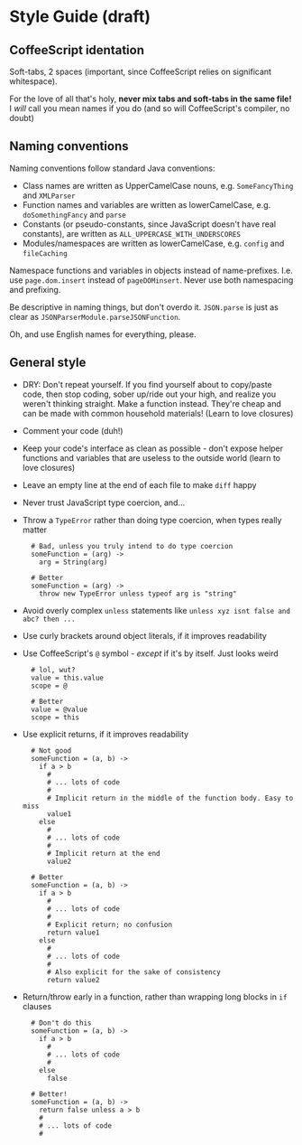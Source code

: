 # Style Guide (draft)

## CoffeeScript identation
Soft-tabs, 2 spaces (important, since CoffeeScript relies on significant whitespace).

For the love of all that's holy, **never mix tabs and soft-tabs in the same file!** I *will* call you mean names if you do (and so will CoffeeScript's compiler, no doubt)

## Naming conventions
Naming conventions follow standard Java conventions:

- Class names are written as UpperCamelCase nouns, e.g. `SomeFancyThing` and `XMLParser`
- Function names and variables are written as lowerCamelCase, e.g. `doSomethingFancy` and `parse`
- Constants (or pseudo-constants, since JavaScript doesn't have real constants), are written as `ALL_UPPERCASE_WITH_UNDERSCORES`
- Modules/namespaces are written as lowerCamelCase, e.g. `config` and `fileCaching`

Namespace functions and variables in objects instead of name-prefixes. I.e. use `page.dom.insert` instead of `pageDOMinsert`. Never use both namespacing and prefixing.

Be descriptive in naming things, but don't overdo it. `JSON.parse` is just as clear as `JSONParserModule.parseJSONFunction`.

Oh, and use English names for everything, please.

## General style
- DRY: Don't repeat yourself. If you find yourself about to copy/paste code, then stop coding, sober up/ride out your high, and realize you weren't thinking straight. Make a function instead. They're cheap and can be made with common household materials! (Learn to love closures)
- Comment your code (duh!)
- Keep your code's interface as clean as possible - don't expose helper functions and variables that are useless to the outside world (learn to love closures)
- Leave an empty line at the end of each file to make `diff` happy
- Never trust JavaScript type coercion, and...
- Throw a `TypeError` rather than doing type coercion, when types really matter

        # Bad, unless you truly intend to do type coercion
        someFunction = (arg) ->
          arg = String(arg)
        
        # Better
        someFunction = (arg) ->
          throw new TypeError unless typeof arg is "string"

- Avoid overly complex `unless` statements like `unless xyz isnt false and abc? then ...`
- Use curly brackets around object literals, if it improves readability
- Use CoffeeScript's `@` symbol - _except_ if it's by itself. Just looks weird

        # lol, wut?
        value = this.value
        scope = @
        
        # Better
        value = @value
        scope = this

- Use explicit returns, if it improves readability

        # Not good
        someFunction = (a, b) ->
          if a > b
            #
            # ... lots of code
            #
            # Implicit return in the middle of the function body. Easy to miss
            value1
          else
            #
            # ... lots of code
            #
            # Implicit return at the end
            value2
        
        # Better
        someFunction = (a, b) ->
          if a > b
            #
            # ... lots of code
            #
            # Explicit return; no confusion
            return value1
          else
            #
            # ... lots of code
            #
            # Also explicit for the sake of consistency
            return value2
          

- Return/throw early in a function, rather than wrapping long blocks in `if` clauses

        # Don't do this
        someFunction = (a, b) ->
          if a > b
            #
            # ... lots of code
            #
          else
            false
        
        # Better!
        someFunction = (a, b) ->
          return false unless a > b
          #
          # ... lots of code
          #

